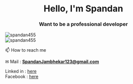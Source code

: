 


<h1 align="center">Hello, I'm Spandan</h1>
<h3 align="center">Want to be a professional developer</h3>

  


   <img align="center" src="https://github-stats-alpha.vercel.app/api?username=spandan455&cc=20232a&ic=61dafb&tc=fff&bc=20232a" alt="spandan455" align="center" />
   

<div>

  
<img src="https://github-readme-stats.vercel.app/api/top-langs/?username=spandan455&show_icons=true&theme=react&hide_border=true&border_radius=20px" alt="spandan455" align="center" />
  
<div/>
  
  📫 How to reach me 

✉ Mail : **SpandanJambhekar123@gmail.com** 

Linked in : <a href="https://www.linkedin.com/in/spandan-jambhekar-289773229/" target="_blank" >here</a>  
Facebook  : <a href="https://www.facebook.com/profile.php?id=100077408381686" target="_blank" >here</a> 











